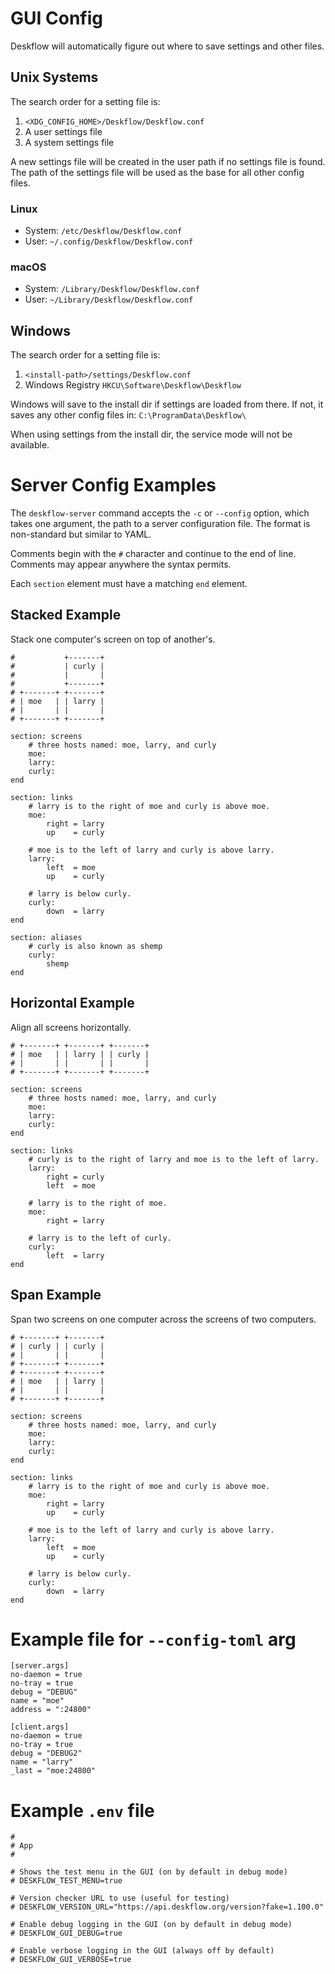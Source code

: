 # GUI Config

 Deskflow will automatically figure out where to save settings and other files.


## Unix Systems
 The search order for a setting file is:
 1. `<XDG_CONFIG_HOME>/Deskflow/Deskflow.conf`
 1. A user settings file
 1. A system settings file
 
 A new settings file will be created in the user path if no settings file is found.
 The path of the settings file will be used as the base for all other config files.

### Linux
 - System: `/etc/Deskflow/Deskflow.conf`
 - User: `~/.config/Deskflow/Deskflow.conf`
 
### macOS
 - System: `/Library/Deskflow/Deskflow.conf`
 - User: `~/Library/Deskflow/Deskflow.conf`
 

## Windows

 The search order for a setting file is:
 1. `<install-path>/settings/Deskflow.conf`
 1. Windows Registry `HKCU\Software\Deskflow\Deskflow`

Windows will save to the install dir if settings are loaded from there. If not, it saves any other config files in: `C:\ProgramData\Deskflow\`

When using settings from the install dir, the service mode will not be available.

# Server Config Examples

The `deskflow-server` command accepts the `-c` or `--config` option, which takes one argument,
the path to a server configuration file. The format is non-standard but similar to YAML.

Comments begin with the `#` character and continue to the end of line.
Comments may appear anywhere the syntax permits.

Each `section` element must have a matching `end` element.

## Stacked Example

Stack one computer's screen on top of another's.

```
#           +-------+
#           | curly |
#           |       |
#           +-------+
# +-------+ +-------+
# | moe   | | larry |
# |       | |       |
# +-------+ +-------+

section: screens
	# three hosts named: moe, larry, and curly
	moe:
	larry:
	curly:
end

section: links
	# larry is to the right of moe and curly is above moe.
	moe:
		right = larry
		up    = curly

	# moe is to the left of larry and curly is above larry.
	larry:
		left  = moe
		up    = curly

	# larry is below curly.
	curly:
		down  = larry
end

section: aliases
	# curly is also known as shemp
	curly:
		shemp
end
```

## Horizontal Example

Align all screens horizontally.

```
# +-------+ +-------+ +-------+
# | moe   | | larry | | curly |
# |       | |       | |       |
# +-------+ +-------+ +-------+

section: screens
	# three hosts named: moe, larry, and curly
	moe:
	larry:
	curly:
end

section: links
	# curly is to the right of larry and moe is to the left of larry.
	larry:
		right = curly
		left  = moe

	# larry is to the right of moe.
	moe:
		right = larry

	# larry is to the left of curly.
	curly:
		left  = larry
end

```

## Span Example

Span two screens on one computer across the screens of two computers.

```
# +-------+ +-------+
# | curly | | curly |
# |       | |       |
# +-------+ +-------+
# +-------+ +-------+
# | moe   | | larry |
# |       | |       |
# +-------+ +-------+

section: screens
	# three hosts named: moe, larry, and curly
	moe:
	larry:
	curly:
end

section: links
	# larry is to the right of moe and curly is above moe.
	moe:
		right = larry
		up    = curly

	# moe is to the left of larry and curly is above larry.
	larry:
		left  = moe
		up    = curly

	# larry is below curly.
	curly:
		down  = larry
end
```

# Example file for `--config-toml` arg

```
[server.args]
no-daemon = true
no-tray = true
debug = "DEBUG"
name = "moe"
address = ":24800"

[client.args]
no-daemon = true
no-tray = true
debug = "DEBUG2"
name = "larry"
_last = "moe:24800"
```


# Example  `.env` file


```
#
# App
#

# Shows the test menu in the GUI (on by default in debug mode)
# DESKFLOW_TEST_MENU=true

# Version checker URL to use (useful for testing)
# DESKFLOW_VERSION_URL="https://api.deskflow.org/version?fake=1.100.0"

# Enable debug logging in the GUI (on by default in debug mode)
# DESKFLOW_GUI_DEBUG=true

# Enable verbose logging in the GUI (always off by default)
# DESKFLOW_GUI_VERBOSE=true
```

